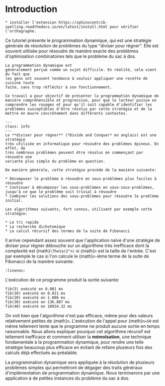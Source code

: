 # Introduction


```{warning}
* installer l'extension https://sphinxcontrib-spelling.readthedocs.io/en/latest/install.html pour vérifier l'orthographe.

```

Ce tutoriel présente le programmation dynamique, qui est une stratégie générale
de résolution de problèmes du type "diviser pour régner". Elle est souvent
utilisée pour résoudre de manière exacte des problèmes d'optimisation
combinatoires tels que le problème du sac à dos. 

```{tip}
La programmation dynamique est
généralement perçue comme un sujet difficile. En réalité, cela vient du fait que
les gens ont souvent tendance à vouloir appliquer une recette de cuisine toute
faite, sans trop réfléchir à son fonctionnement. 

Ce travail a pour objectif de présenter la programmation dynamique de manière compréhensible et progressive, pour que le lecteur puisse en comprendre les rouages et pour qu'il soit capable d'identifier les problèmes susceptibles d'être résolus par cette stratégie et de la mettre en œuvre concrètement dans différents contextes.
```

```{admonition} Stratégie de diviser pour régner
---
class: info
---
Le **diviser pour régner** (*Divide and Conquer* en anglais) est une stratégie
très utilisée en informatique pour résoudre des problèmes épineux. En effet, de
très nombreux problèmes peuvent être résolus en commençant par résoudre une
variante plus simple du problème en question.

De manière générale, cette stratégie procède de la manière suivante:

* Décomposer le problème à résoudre en sous-problèmes plus faciles à résoudre
* Continuer à décomposer les sous-problèmes en sous-sous-problèmes, jusqu'à ce que le problème soit trivial à résoudre
* Combiner les solutions des sous-problèmes pour résoudre le problème initial.

Les algorithmes suivants, fort connus, utilisent par exemple cette stratégie:

* Le tri rapide
* La recherche dichotomique
* Le calcul récursif des termes de la suite de Fibonacci
```

Il arrive cependant assez souvent que l'application naïve d'une stratégie de
diviser pour régner débouche sur un algorithme très inefficace dont la
complexité est {math}`\Theta(2^n)` si {math}`n` est la taille de l'entrée. C'est par exemple
le cas si l'on calcule le {math}`n`-ième terme de la suite de Fibonacci de la manière
suivante:

```{literalinclude} scripts/fib-timeit.py
:linenos:
```

L'exécution de ce programme produit la sortie suivante:

```
fib(5) exécuté en 0.001 ms
fib(10) exécuté en 0.011 ms
fib(20) exécuté en 1.086 ms
fib(30) exécuté en 136.887 ms
fib(40) exécuté en 18934.32 ms
```

On voit bien que l'algorithme n'est pas efficace, même pour des valeurs
relativement petites de {math}`n`. L'exécution de l'appel pour {math}`n=50`  est
même tellement lente que le programme ne produit aucune sortie en temps
raisonnable. Nous allons expliquer pourquoi cet algorithme récursif est
tellement inefficace et comment utiliser la **mémoïsation**, une technique
fondamentale à la programmation dynamique, pour rendre une telle stratégie
beaucoup plus efficace en évitant de refaire plusieurs fois des calculs déjà
effectués au préalable.

La programmation dynamique sera appliquée à la résolution de plusieurs problèmes
simples qui permettront de dégager des traits généraux d'implémentation de
programmation dynamique. Nous terminerons par une application à de petites
instances du problème du sac à dos.